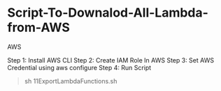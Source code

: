 # Script-To-Downalod-All-Lambda-from-AWS
AWS

Step 1: Install AWS CLI
Step 2: Create IAM Role In AWS
Step 3: Set AWS Credential using aws configure
Step 4: Run Script 
  > sh 11ExportLambdaFunctions.sh
  
